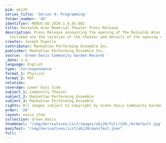 ```yaml
---
pid: obj20
series_title: 'Series 4: Programming'
folder_number: '45'
identifier: MORUS.GO.2020.1.4.45.002
title: Reinaldo Aran Memorial Theater Press Release
description: Press Release announcing the opening of The Reinaldo Aran Memorial Theater.
  Included are the location of the theater and details of the opening celebration
creator: Joseph Pupello
contributor: Manhattan Performing Ensemble Inc.
publisher: Manhattan Performing Ensemble Inc.
source: 'Green Oasis Community Garden Records '
_date: n.d.
language: English
type: 'Correspondance '
format_1: Physical
format_2: PDF
relation:
coverage: Lower East Side
subject_1: Community Theater
subject_2: Manhattan Performing Ensemble
subject_3: Manhattan Performing Ensemble
rights: All images subject to copyright by Green Oasis Community Garden, Inc.
order: '20'
layout: oasis_item
collection: Green_Oasis
thumbnail: "/img/derivatives/iiif/images/obj20/full/250,/0/default.jpg"
manifest: "/img/derivatives/iiif/obj20/manifest.json"
full: ''
---
```

